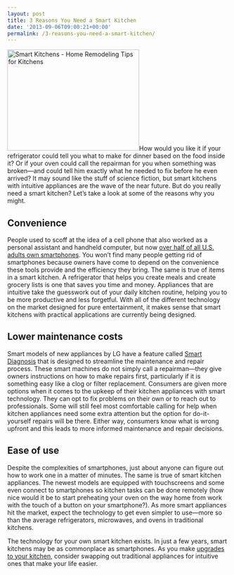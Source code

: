```yaml
---
layout: post
title: 3 Reasons You Need a Smart Kitchen
date: '2013-09-06T09:00:21+00:00'
permalink: /3-reasons-you-need-a-smart-kitchen/
---
```

<a href="http://murraylampert.com/wp-content/uploads/2013/09/Barthel-9_W.jpg"><img class="size-medium wp-image-1335 alignright" title="Smart Kitchens - Home Remodeling Tips for Kitchens" src="http://murraylampert.com/wp-content/uploads/2013/09/Barthel-9_W-300x230.jpg" alt="Smart Kitchens - Home Remodeling Tips for Kitchens" width="300" height="230" /></a>How would you like it if your refrigerator could tell you  what to make for dinner based on the food inside it? Or if your oven could call  the repairman for you when something was broken—and could tell him exactly what  he needed to fix before he even arrived? It may sound like the stuff of science  fiction, but smart kitchens with intuitive appliances are the wave of the near  future. But do you really need a smart kitchen? Let’s take a look at some of  the reasons why you might.
<h2>Convenience</h2>
People used to scoff at the idea of a cell phone that also  worked as a personal assistant and handheld computer, but now <a href="http://www.forbes.com/sites/markrogowsky/2013/06/06/more-than-half-of-us-have-smartphones-giving-apple-and-google-much-to-smile-about/">over  half of all U.S. adults own smartphones</a>. You won’t find many people getting  rid of smartphones because owners have come to depend on the convenience these  tools provide and the efficiency they bring. The same is true of items in a  smart kitchen. A refrigerator that helps you create meals and create grocery  lists is one that saves you time and money. Appliances that are intuitive take  the guesswork out of your daily kitchen routine, helping you to be more  productive and less forgetful. With all of the different technology on the  market designed for pure entertainment, it makes sense that smart kitchens with  practical applications are currently being designed.
<h2>Lower maintenance  costs</h2>
Smart models of new appliances by LG have a feature called <a href="http://www.lgblog.co.uk/2012/06/smart-diagnosis/">Smart Diagnosis</a> that  is designed to streamline the maintenance and repair process. These smart  machines do not simply call a repairman—they give owners instructions on how to  make repairs first, particularly if it is something easy like a clog or filter  replacement. Consumers are given more options when it comes to the upkeep of  their kitchen appliances with smart technology. They can opt to fix problems on  their own or to reach out to professionals. Some will still feel most  comfortable calling for help when kitchen appliances need some extra attention  but the option for do-it-yourself repairs will be there. Either way, consumers  know what is wrong upfront and this leads to more informed maintenance and  repair decisions.
<h2>Ease of use</h2>
Despite the complexities of smartphones, just about anyone  can figure out how to work one in a matter of minutes. The same is true of  smart kitchen appliances. The newest models are equipped with touchscreens and  some even connect to smartphones so kitchen tasks can be done remotely (how  nice would it be to start preheating your oven on the way home from work with  the touch of a button on your smartphone?). As more smart appliances hit the  market, expect the technology to get even simpler to use—more so than the  average refrigerators, microwaves, and ovens in traditional kitchens.

The technology for your own smart kitchen exists. In just a  few years, smart kitchens may be as commonplace as smartphones. As you make  <a href="/san-diego-kitchen-remodeling-services/">upgrades to your kitchen</a>, consider swapping out traditional appliances for  intuitive ones that make your life easier.
